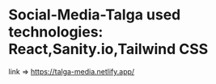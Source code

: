 # Social-Media-Talga used technologies: React,Sanity.io,Tailwind CSS
link => https://talga-media.netlify.app/
